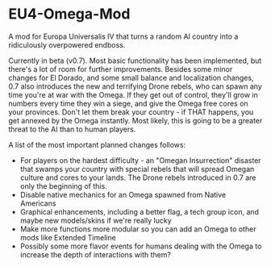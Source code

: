 EU4-Omega-Mod
=============

A mod for Europa Universalis IV that turns a random AI country into a ridiculously overpowered endboss. 

Currently in beta (v0.7). Most basic functionality has been implemented, but there's a lot of room for further improvements. Besides some minor changes for El Dorado, and some small balance and localization changes, 0.7 also introduces the new and terrifying Drone rebels, who can spawn any time you're at war with the Omega. If they get out of control, they'll grow in numbers every time they win a siege, and give the Omega free cores on your provinces. Don't let them break your country - if THAT happens, you get annexed by the Omega instantly. Most likely, this is going to be a greater threat to the AI than to human players.

A list of the most important planned changes follows:

- For players on the hardest difficulty - an "Omegan Insurrection" disaster that swamps your country with special rebels that will spread Omegan culture and cores to your lands. The Drone rebels introduced in 0.7 are only the beginning of this.
- Disable native mechanics for an Omega spawned from Native Americans
- Graphical enhancements, including a better flag, a tech group icon, and maybe new models/skins if we're really lucky
- Make more functions more modular so you can add an Omega to other mods like Extended Timeline 
- Possibly some more flavor events for humans dealing with the Omega to increase the depth of interactions with them?
